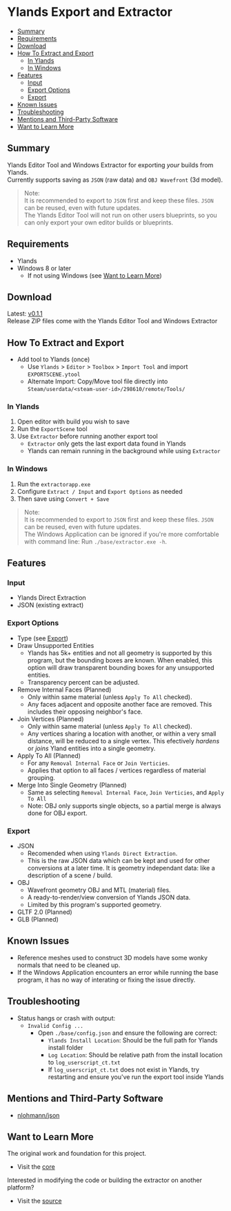# Ylands Export and Extractor

* [Summary](#summary)
* [Requirements](#requirements)
* [Download](#download)
* [How To Extract and Export](#how-to-extract-and-export)
  * [In Ylands](#in-ylands)
  * [In Windows](#in-windows)
* [Features](#features)
  * [Input](#input)
  * [Export Options](#export-options)
  * [Export](#export)
* [Known Issues](#known-issues)
* [Troubleshooting](#troubleshooting)
* [Mentions and Third-Party Software](#mentions-and-third-party-software)
* [Want to Learn More](#want-to-learn-more)

## Summary
Ylands Editor Tool and Windows Extractor for exporting *your* builds from Ylands.<br/>
Currently supports saving as `JSON` (raw data) and `OBJ Wavefront` (3d model).
> Note:<br/>
> It is recommended to export to `JSON` first and keep these files. `JSON` can be reused, even with future updates.<br/>
> The Ylands Editor Tool will not run on other users blueprints, so you can only export your own editor builds or blueprints.

## Requirements
* Ylands
* Windows 8 or later
  * If not using Windows (see [Want to Learn More](#want-to-learn-more))

## Download
Latest: [v0.1.1](#https://github.com/BinarySemaphore/ylands_exporter/releases/tag/v0.1.1)<br/>
Release ZIP files come with the Ylands Editor Tool and Windows Extractor

## How To Extract and Export
* Add tool to Ylands (once)
  * Use `Ylands` > `Editor` > `Toolbox` > `Import Tool` and import `EXPORTSCENE.ytool`
  * Alternate Import: Copy/Move tool file directly into `Steam/userdata/<steam-user-id>/298610/remote/Tools/`

### In Ylands
1. Open editor with build you wish to save
1. Run the `ExportScene` tool
1. Use `Extractor` before running another export tool
   * `Extractor` only gets the last export data found in Ylands
   * Ylands can remain running in the background while using `Extractor`

### In Windows
1. Run the `extractorapp.exe`
1. Configure `Extract / Input` and `Export Options` as needed
1. Then save using `Convert + Save`
> Note:<br/>
> It is recommended to export to `JSON` first and keep these files. `JSON` can be reused, even with future updates.<br/>
> The Windows Application can be ignored if you're more comfortable with command line: Run `./base/extractor.exe -h`. 

## Features
### Input
* Ylands Direct Extraction
* JSON (existing extract)

### Export Options
* Type (see [Export](#export))
* Draw Unsupported Entities
  * Ylands has 5k+ entities and not all geometry is supported by this program, but the bounding boxes are known.
  When enabled, this option will draw transparent bounding boxes for any unsupported entities.
  * Transparency percent can be adjusted.
* Remove Internal Faces (Planned)
  * Only within same material (unless `Apply To All` checked).
  * Any faces adjacent and opposite another face are removed. This includes their opposing neighbor's face.
* Join Vertices (Planned)
  * Only within same material (unless `Apply To All` checked).
  * Any vertices sharing a location with another, or within a very small distance, will be reduced to a single vertex. This efectively *hardens* or *joins* Yland entities into a single geometry.
* Apply To All (Planned)
  * For any `Removal Internal Face` or `Join Verticies`.
  * Applies that option to all faces / vertices regardless of material grouping.
* Merge Into Single Geometry (Planned)
  * Same as selecting `Removal Internal Face`, `Join Verticies`, and `Apply To All`
  * Note: OBJ only supports single objects, so a partial merge is always done for OBJ export.

### Export
* JSON
  * Recomended when using `Ylands Direct Extraction`.
  * This is the raw JSON data which can be kept and used for other conversions at a later time. It is geometry independant data: like a description of a scene / build.
* OBJ
  * Wavefront geometry OBJ and MTL (material) files.
  * A ready-to-render/view conversion of Ylands JSON data.
  * Limited by this program's supported geometry.
* GLTF 2.0 (Planned)
* GLB (Planned)

## Known Issues
* Reference meshes used to construct 3D models have some wonky normals that need to be cleaned up.
* If the Windows Application encounters an error while running the base program, it has no way of interating or fixing the issue directly.

## Troubleshooting
* Status hangs or crash with output:
  * `Invalid Config ...`
    * Open `./base/config.json` and ensure the following are correct:
      * `Ylands Install Location`: Should be the full path for Ylands install folder
      * `Log Location`: Should be relative path from the install location to `log_userscript_ct.txt`
      * If `log_userscript_ct.txt` does not exist in Ylands, try restarting and ensure you've run the export tool inside Ylands

## Mentions and Third-Party Software
* [nlohmann/json](https://github.com/nlohmann/json)

## Want to Learn More
The original work and foundation for this project.
* Visit the [core](https://github.com/BinarySemaphore/ylands_exporter/tree/main/core)

Interested in modifying the code or building the extractor on another platform?
* Visit the [source](https://github.com/BinarySemaphore/ylands_exporter/tree/main/src)